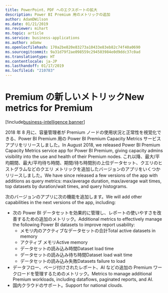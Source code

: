 ```yaml
---
title: PowerPoint、PDF へのエクスポートの拡大
description: Power BI Premium 用のメトリックの追加
author: AdamDWilson
ms.date: 01/21/2019
ms.reviewer: mihart
ms.topic: article
ms.service: business-applications
ms.author: adamw
ms.openlocfilehash: 170a2be820e83273a10433e83eb82c74f40a0690
ms.sourcegitcommit: 9a31d79f2ae098559c294503984e0d9ddc37c0ad
ms.translationtype: HT
ms.contentlocale: ja-JP
ms.lasthandoff: 01/17/2019
ms.locfileid: "210783"
---
```

# <a name="new-metrics-for-premium"></a><span data-ttu-id="eda67-103">Premium の新しいメトリック</span><span class="sxs-lookup"><span data-stu-id="eda67-103">New metrics for Premium</span></span>

[!include[business-intelligence banner](../../includes/business-intelligence.md)]

<span data-ttu-id="eda67-104">2018 年 8 月に、容量管理者が Premium ノードの使用状況と正常性を視覚化できる、Power BI Premium 用の Power BI Premium Capacity Metrics サービス アプリをリリースしました。</span><span class="sxs-lookup"><span data-stu-id="eda67-104">In August 2018, we released Power BI Premium Capacity Metrics service app for Power BI Premium, giving capacity admins visibility into the use and health of their Premium nodes.</span></span> <span data-ttu-id="eda67-105">これ以降、最大/平均期間、最大/平均待ち時間、期間/待ち時間別の上位データセット、クエリのヒストグラムなどのクエリ メトリックを追加したバージョンのアプリをいくつかリリースしました。</span><span class="sxs-lookup"><span data-stu-id="eda67-105">We have since released a few versions of the app with additions as query metrics: max/average duration, max/average wait times, top datasets by duration/wait times, and query histograms.</span></span>
 
<span data-ttu-id="eda67-106">次のバージョンのアプリに次の機能を追加します。</span><span class="sxs-lookup"><span data-stu-id="eda67-106">We will add other capabilities in the next versions of the app, including:</span></span>
 
- <span data-ttu-id="eda67-107">次の Power BI データセットを効果的に管理し、レポートの使いやすさを改善するための追加のメトリック。</span><span class="sxs-lookup"><span data-stu-id="eda67-107">Additional metrics to effectively manage the following Power BI datasets to improve report usability:</span></span> 
  - <span data-ttu-id="eda67-108">メモリ内のアクティブなデータセットの合計</span><span class="sxs-lookup"><span data-stu-id="eda67-108">Total active datasets in memory</span></span>
  - <span data-ttu-id="eda67-109">アクティブ メモリ</span><span class="sxs-lookup"><span data-stu-id="eda67-109">Active memory</span></span>
  - <span data-ttu-id="eda67-110">データセットの読み込み時間</span><span class="sxs-lookup"><span data-stu-id="eda67-110">Dataset load time</span></span> 
  - <span data-ttu-id="eda67-111">データセットの読み込み待ち時間</span><span class="sxs-lookup"><span data-stu-id="eda67-111">Dataset load wait time</span></span>
  - <span data-ttu-id="eda67-112">データセットの読み込み失敗</span><span class="sxs-lookup"><span data-stu-id="eda67-112">Datasets failure to load</span></span>
- <span data-ttu-id="eda67-113">データフロー、ページ付けされたレポート、AI などの追加の Premium ワークロードを管理するためのメトリック。</span><span class="sxs-lookup"><span data-stu-id="eda67-113">Metrics to manage additional Premium workloads, including dataflows, paginated reports, and AI.</span></span>
- <span data-ttu-id="eda67-114">国内クラウドのサポート。</span><span class="sxs-lookup"><span data-stu-id="eda67-114">Support for national clouds.</span></span>
